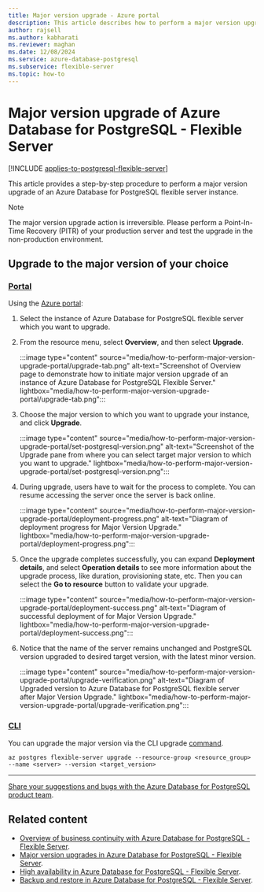```yaml
---
title: Major version upgrade - Azure portal
description: This article describes how to perform a major version upgrade in Azure Database for PostgreSQL - Flexible Server through the Azure portal.
author: rajsell
ms.author: kabharati
ms.reviewer: maghan
ms.date: 12/08/2024
ms.service: azure-database-postgresql
ms.subservice: flexible-server
ms.topic: how-to
---
```


# Major version upgrade of Azure Database for PostgreSQL - Flexible Server

[!INCLUDE [applies-to-postgresql-flexible-server](~/reusable-content/ce-skilling/azure/includes/postgresql/includes/applies-to-postgresql-flexible-server.md)]

This article provides a step-by-step procedure to perform a major version upgrade of an Azure Database for PostgreSQL flexible server instance.

> [!NOTE]  
> The major version upgrade action is irreversible. Please perform a Point-In-Time Recovery (PITR) of your production server and test the upgrade in the non-production environment.

## Upgrade to the major version of your choice

### [Portal](#tab/portal)

Using the [Azure portal](https://portal.azure.com/):

1. Select the instance of Azure Database for PostgreSQL flexible server which you want to upgrade.

2. From the resource menu, select **Overview**, and then select **Upgrade**.
   
   :::image type="content" source="media/how-to-perform-major-version-upgrade-portal/upgrade-tab.png" alt-text="Screenshot of Overview page to demonstrate how to initiate major version upgrade of an instance of Azure Database for PostgreSQL Flexible Server." lightbox="media/how-to-perform-major-version-upgrade-portal/upgrade-tab.png":::


3. Choose the major version to which you want to upgrade your instance, and click **Upgrade**.

   :::image type="content" source="media/how-to-perform-major-version-upgrade-portal/set-postgresql-version.png" alt-text="Screenshot of the Upgrade pane from where you can select target major version to which you want to upgrade." lightbox="media/how-to-perform-major-version-upgrade-portal/set-postgresql-version.png"::: 


4. During upgrade, users have to wait for the process to complete. You can resume accessing the server once the server is back online.

   :::image type="content" source="media/how-to-perform-major-version-upgrade-portal/deployment-progress.png" alt-text="Diagram of deployment progress for Major Version Upgrade." lightbox="media/how-to-perform-major-version-upgrade-portal/deployment-progress.png":::


5. Once the upgrade completes successfully, you can expand **Deployment details**, and select **Operation details** to see more information about the upgrade process, like duration, provisioning state, etc. Then you can select the **Go to resource** button to validate your upgrade.


   :::image type="content" source="media/how-to-perform-major-version-upgrade-portal/deployment-success.png" alt-text="Diagram of successful deployment of for Major Version Upgrade." lightbox="media/how-to-perform-major-version-upgrade-portal/deployment-success.png":::
 

6. Notice that the name of the server remains unchanged and PostgreSQL version upgraded to desired target version, with the latest minor version.


   :::image type="content" source="media/how-to-perform-major-version-upgrade-portal/upgrade-verification.png" alt-text="Diagram of Upgraded version to Azure Database for PostgreSQL flexible server after Major Version Upgrade." lightbox="media/how-to-perform-major-version-upgrade-portal/upgrade-verification.png":::

### [CLI](#tab/cli)

You can upgrade the major version via the CLI upgrade [command](/cli/azure/postgres/flexible-server#az-postgres-flexible-server-upgrade).

```azurecli
az postgres flexible-server upgrade --resource-group <resource_group> --name <server> --version <target_version>
```

---

[Share your suggestions and bugs with the Azure Database for PostgreSQL product team](https://aka.ms/pgfeedback).

## Related content

- [Overview of business continuity with Azure Database for PostgreSQL - Flexible Server](concepts-business-continuity.md).
- [Major version upgrades in Azure Database for PostgreSQL - Flexible Server](concepts-major-version-upgrade.md).
- [High availability in Azure Database for PostgreSQL - Flexible Server](/azure/reliability/reliability-postgresql-flexible-server).
- [Backup and restore in Azure Database for PostgreSQL - Flexible Server](concepts-backup-restore.md).
